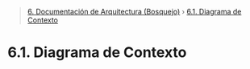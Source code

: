 > [6. Documentación de Arquitectura (Bosquejo)](../6.md) › [6.1. Diagrama de Contexto](6.1.md)

# 6.1. Diagrama de Contexto

<!--[if IE]><meta http-equiv="X-UA-Compatible" content="IE=5,IE=9" ><![endif]-->
<!DOCTYPE html>
<html>
<head>
<title>UML</title>
<meta charset="utf-8"/>
</head>
<body><div class="mxgraph" style="max-width:100%;border:1px solid transparent;" data-mxgraph="{&quot;highlight&quot;:&quot;#0000ff&quot;,&quot;nav&quot;:true,&quot;resize&quot;:true,&quot;dark-mode&quot;:&quot;auto&quot;,&quot;toolbar&quot;:&quot;zoom layers tags lightbox&quot;,&quot;edit&quot;:&quot;_blank&quot;,&quot;xml&quot;:&quot;&lt;mxfile host=\&quot;app.diagrams.net\&quot; agent=\&quot;Mozilla/5.0 (Windows NT 10.0; Win64; x64) AppleWebKit/537.36 (KHTML, like Gecko) Chrome/141.0.0.0 Safari/537.36\&quot; version=\&quot;27.1.4\&quot;&gt;\n  &lt;diagram name=\&quot;Página-1\&quot; id=\&quot;s5BS0SqphFdv7QOn_m0q\&quot;&gt;\n    &lt;mxGraphModel dx=\&quot;1106\&quot; dy=\&quot;577\&quot; grid=\&quot;1\&quot; gridSize=\&quot;10\&quot; guides=\&quot;1\&quot; tooltips=\&quot;1\&quot; connect=\&quot;1\&quot; arrows=\&quot;1\&quot; fold=\&quot;1\&quot; page=\&quot;1\&quot; pageScale=\&quot;1\&quot; pageWidth=\&quot;827\&quot; pageHeight=\&quot;1169\&quot; math=\&quot;0\&quot; shadow=\&quot;0\&quot;&gt;\n      &lt;root&gt;\n        &lt;mxCell id=\&quot;0\&quot; /&gt;\n        &lt;mxCell id=\&quot;1\&quot; parent=\&quot;0\&quot; /&gt;\n        &lt;mxCell id=\&quot;r84M1wizyvN52KKeW0w2-16\&quot; style=\&quot;edgeStyle=orthogonalEdgeStyle;rounded=0;orthogonalLoop=1;jettySize=auto;html=1;entryX=0.75;entryY=1;entryDx=0;entryDy=0;\&quot; edge=\&quot;1\&quot; parent=\&quot;1\&quot; source=\&quot;_dYa7_urbmq1GEjTKHdM-1\&quot; target=\&quot;r84M1wizyvN52KKeW0w2-6\&quot;&gt;\n          &lt;mxGeometry relative=\&quot;1\&quot; as=\&quot;geometry\&quot; /&gt;\n        &lt;/mxCell&gt;\n        &lt;mxCell id=\&quot;r84M1wizyvN52KKeW0w2-19\&quot; style=\&quot;edgeStyle=orthogonalEdgeStyle;rounded=0;orthogonalLoop=1;jettySize=auto;html=1;entryX=0;entryY=0.75;entryDx=0;entryDy=0;exitX=0.659;exitY=1.009;exitDx=0;exitDy=0;exitPerimeter=0;\&quot; edge=\&quot;1\&quot; parent=\&quot;1\&quot; source=\&quot;_dYa7_urbmq1GEjTKHdM-1\&quot; target=\&quot;r84M1wizyvN52KKeW0w2-7\&quot;&gt;\n          &lt;mxGeometry relative=\&quot;1\&quot; as=\&quot;geometry\&quot; /&gt;\n        &lt;/mxCell&gt;\n        &lt;mxCell id=\&quot;r84M1wizyvN52KKeW0w2-20\&quot; style=\&quot;edgeStyle=orthogonalEdgeStyle;rounded=0;orthogonalLoop=1;jettySize=auto;html=1;entryX=1;entryY=0.75;entryDx=0;entryDy=0;\&quot; edge=\&quot;1\&quot; parent=\&quot;1\&quot; source=\&quot;_dYa7_urbmq1GEjTKHdM-1\&quot; target=\&quot;r84M1wizyvN52KKeW0w2-2\&quot;&gt;\n          &lt;mxGeometry relative=\&quot;1\&quot; as=\&quot;geometry\&quot;&gt;\n            &lt;Array as=\&quot;points\&quot;&gt;\n              &lt;mxPoint x=\&quot;360\&quot; y=\&quot;385\&quot; /&gt;\n            &lt;/Array&gt;\n          &lt;/mxGeometry&gt;\n        &lt;/mxCell&gt;\n        &lt;mxCell id=\&quot;_dYa7_urbmq1GEjTKHdM-1\&quot; value=\&quot;&amp;lt;div&amp;gt;INNOVALOGIX RETAIL ERP&amp;lt;br&amp;gt;&amp;lt;br&amp;gt;&amp;lt;/div&amp;gt;&amp;lt;div&amp;gt;&amp;amp;nbsp;Ventas | Compras | Inventario | Reportes | CRM&amp;amp;nbsp;&amp;lt;/div&amp;gt;&amp;lt;div&amp;gt;&amp;lt;br&amp;gt;&amp;lt;/div&amp;gt;\&quot; style=\&quot;rounded=0;whiteSpace=wrap;html=1;fillColor=#f5f5f5;gradientColor=#b3b3b3;strokeColor=#666666;\&quot; parent=\&quot;1\&quot; vertex=\&quot;1\&quot;&gt;\n          &lt;mxGeometry x=\&quot;320\&quot; y=\&quot;200\&quot; width=\&quot;170\&quot; height=\&quot;110\&quot; as=\&quot;geometry\&quot; /&gt;\n        &lt;/mxCell&gt;\n        &lt;mxCell id=\&quot;r84M1wizyvN52KKeW0w2-9\&quot; style=\&quot;edgeStyle=orthogonalEdgeStyle;rounded=0;orthogonalLoop=1;jettySize=auto;html=1;exitX=1;exitY=1;exitDx=0;exitDy=0;entryX=0;entryY=0.25;entryDx=0;entryDy=0;\&quot; edge=\&quot;1\&quot; parent=\&quot;1\&quot; source=\&quot;r84M1wizyvN52KKeW0w2-1\&quot; target=\&quot;_dYa7_urbmq1GEjTKHdM-1\&quot;&gt;\n          &lt;mxGeometry relative=\&quot;1\&quot; as=\&quot;geometry\&quot; /&gt;\n        &lt;/mxCell&gt;\n        &lt;mxCell id=\&quot;r84M1wizyvN52KKeW0w2-1\&quot; value=\&quot;Cliente / Cajero\&quot; style=\&quot;rounded=0;whiteSpace=wrap;html=1;fillColor=#ffcd28;gradientColor=#ffa500;strokeColor=#d79b00;fontStyle=1;fontSize=14;\&quot; vertex=\&quot;1\&quot; parent=\&quot;1\&quot;&gt;\n          &lt;mxGeometry x=\&quot;40\&quot; y=\&quot;70\&quot; width=\&quot;120\&quot; height=\&quot;60\&quot; as=\&quot;geometry\&quot; /&gt;\n        &lt;/mxCell&gt;\n        &lt;mxCell id=\&quot;r84M1wizyvN52KKeW0w2-2\&quot; value=\&quot;Gerente/ Administrador\&quot; style=\&quot;rounded=0;whiteSpace=wrap;html=1;fillColor=#fff2cc;gradientColor=#ffd966;strokeColor=#d6b656;fontStyle=1;fontSize=15;\&quot; vertex=\&quot;1\&quot; parent=\&quot;1\&quot;&gt;\n          &lt;mxGeometry x=\&quot;20\&quot; y=\&quot;290\&quot; width=\&quot;120\&quot; height=\&quot;60\&quot; as=\&quot;geometry\&quot; /&gt;\n        &lt;/mxCell&gt;\n        &lt;mxCell id=\&quot;r84M1wizyvN52KKeW0w2-13\&quot; style=\&quot;edgeStyle=orthogonalEdgeStyle;rounded=0;orthogonalLoop=1;jettySize=auto;html=1;entryX=0.5;entryY=0;entryDx=0;entryDy=0;\&quot; edge=\&quot;1\&quot; parent=\&quot;1\&quot; source=\&quot;r84M1wizyvN52KKeW0w2-5\&quot; target=\&quot;_dYa7_urbmq1GEjTKHdM-1\&quot;&gt;\n          &lt;mxGeometry relative=\&quot;1\&quot; as=\&quot;geometry\&quot; /&gt;\n        &lt;/mxCell&gt;\n        &lt;mxCell id=\&quot;r84M1wizyvN52KKeW0w2-5\&quot; value=\&quot;Modulo inventario\&quot; style=\&quot;rounded=0;whiteSpace=wrap;html=1;fillColor=#e6d0de;gradientColor=#d5739d;strokeColor=#996185;fontStyle=1;fontSize=14;\&quot; vertex=\&quot;1\&quot; parent=\&quot;1\&quot;&gt;\n          &lt;mxGeometry x=\&quot;345\&quot; y=\&quot;10\&quot; width=\&quot;120\&quot; height=\&quot;60\&quot; as=\&quot;geometry\&quot; /&gt;\n        &lt;/mxCell&gt;\n        &lt;mxCell id=\&quot;r84M1wizyvN52KKeW0w2-12\&quot; style=\&quot;edgeStyle=orthogonalEdgeStyle;rounded=0;orthogonalLoop=1;jettySize=auto;html=1;\&quot; edge=\&quot;1\&quot; parent=\&quot;1\&quot; source=\&quot;r84M1wizyvN52KKeW0w2-6\&quot; target=\&quot;_dYa7_urbmq1GEjTKHdM-1\&quot;&gt;\n          &lt;mxGeometry relative=\&quot;1\&quot; as=\&quot;geometry\&quot;&gt;\n            &lt;Array as=\&quot;points\&quot;&gt;\n              &lt;mxPoint x=\&quot;730\&quot; y=\&quot;150\&quot; /&gt;\n              &lt;mxPoint x=\&quot;560\&quot; y=\&quot;150\&quot; /&gt;\n              &lt;mxPoint x=\&quot;560\&quot; y=\&quot;230\&quot; /&gt;\n            &lt;/Array&gt;\n          &lt;/mxGeometry&gt;\n        &lt;/mxCell&gt;\n        &lt;mxCell id=\&quot;r84M1wizyvN52KKeW0w2-6\&quot; value=\&quot;Proovedor\&quot; style=\&quot;rounded=0;whiteSpace=wrap;html=1;fillColor=#d5e8d4;strokeColor=#82b366;gradientColor=#97d077;fontStyle=1;fontSize=14;\&quot; vertex=\&quot;1\&quot; parent=\&quot;1\&quot;&gt;\n          &lt;mxGeometry x=\&quot;680\&quot; y=\&quot;40\&quot; width=\&quot;120\&quot; height=\&quot;60\&quot; as=\&quot;geometry\&quot; /&gt;\n        &lt;/mxCell&gt;\n        &lt;mxCell id=\&quot;r84M1wizyvN52KKeW0w2-7\&quot; value=\&quot;SUNAT\&quot; style=\&quot;rounded=0;whiteSpace=wrap;html=1;fillColor=#dae8fc;strokeColor=#6c8ebf;gradientColor=#7ea6e0;fontSize=14;fontStyle=1\&quot; vertex=\&quot;1\&quot; parent=\&quot;1\&quot;&gt;\n          &lt;mxGeometry x=\&quot;650\&quot; y=\&quot;340\&quot; width=\&quot;120\&quot; height=\&quot;60\&quot; as=\&quot;geometry\&quot; /&gt;\n        &lt;/mxCell&gt;\n        &lt;mxCell id=\&quot;r84M1wizyvN52KKeW0w2-14\&quot; value=\&quot;Reportes / Kpis\&quot; style=\&quot;text;strokeColor=#56517e;align=center;fillColor=#d0cee2;html=1;verticalAlign=middle;whiteSpace=wrap;rounded=0;\&quot; vertex=\&quot;1\&quot; parent=\&quot;1\&quot;&gt;\n          &lt;mxGeometry x=\&quot;200\&quot; y=\&quot;340\&quot; width=\&quot;90\&quot; height=\&quot;30\&quot; as=\&quot;geometry\&quot; /&gt;\n        &lt;/mxCell&gt;\n        &lt;mxCell id=\&quot;r84M1wizyvN52KKeW0w2-15\&quot; value=\&quot;Comprobantes electronicos\&quot; style=\&quot;text;strokeColor=#56517e;align=center;fillColor=#d0cee2;html=1;verticalAlign=middle;whiteSpace=wrap;rounded=0;\&quot; vertex=\&quot;1\&quot; parent=\&quot;1\&quot;&gt;\n          &lt;mxGeometry x=\&quot;504\&quot; y=\&quot;340\&quot; width=\&quot;90\&quot; height=\&quot;30\&quot; as=\&quot;geometry\&quot; /&gt;\n        &lt;/mxCell&gt;\n        &lt;mxCell id=\&quot;r84M1wizyvN52KKeW0w2-17\&quot; value=\&quot;Facturas\&quot; style=\&quot;text;strokeColor=#56517e;align=center;fillColor=#d0cee2;html=1;verticalAlign=middle;whiteSpace=wrap;rounded=0;\&quot; vertex=\&quot;1\&quot; parent=\&quot;1\&quot;&gt;\n          &lt;mxGeometry x=\&quot;650\&quot; y=\&quot;220\&quot; width=\&quot;90\&quot; height=\&quot;30\&quot; as=\&quot;geometry\&quot; /&gt;\n        &lt;/mxCell&gt;\n        &lt;mxCell id=\&quot;r84M1wizyvN52KKeW0w2-18\&quot; value=\&quot;Factturas/ precios\&quot; style=\&quot;text;strokeColor=#56517e;align=center;fillColor=#d0cee2;html=1;verticalAlign=middle;whiteSpace=wrap;rounded=0;\&quot; vertex=\&quot;1\&quot; parent=\&quot;1\&quot;&gt;\n          &lt;mxGeometry x=\&quot;570\&quot; y=\&quot;110\&quot; width=\&quot;90\&quot; height=\&quot;30\&quot; as=\&quot;geometry\&quot; /&gt;\n        &lt;/mxCell&gt;\n        &lt;mxCell id=\&quot;r84M1wizyvN52KKeW0w2-21\&quot; value=\&quot;Ventas/ POS\&quot; style=\&quot;text;strokeColor=#56517e;align=center;fillColor=#d0cee2;html=1;verticalAlign=middle;whiteSpace=wrap;rounded=0;\&quot; vertex=\&quot;1\&quot; parent=\&quot;1\&quot;&gt;\n          &lt;mxGeometry x=\&quot;190\&quot; y=\&quot;180\&quot; width=\&quot;90\&quot; height=\&quot;30\&quot; as=\&quot;geometry\&quot; /&gt;\n        &lt;/mxCell&gt;\n        &lt;mxCell id=\&quot;r84M1wizyvN52KKeW0w2-22\&quot; value=\&quot;Actualizacion de stock/ Kardex\&quot; style=\&quot;text;strokeColor=#56517e;align=center;fillColor=#d0cee2;html=1;verticalAlign=middle;whiteSpace=wrap;rounded=0;\&quot; vertex=\&quot;1\&quot; parent=\&quot;1\&quot;&gt;\n          &lt;mxGeometry x=\&quot;414\&quot; y=\&quot;110\&quot; width=\&quot;90\&quot; height=\&quot;30\&quot; as=\&quot;geometry\&quot; /&gt;\n        &lt;/mxCell&gt;\n      &lt;/root&gt;\n    &lt;/mxGraphModel&gt;\n  &lt;/diagram&gt;\n&lt;/mxfile&gt;\n&quot;}"></div>
<script type="text/javascript" src="https://viewer.diagrams.net/js/viewer-static.min.js"></script>
</body>
</html>
